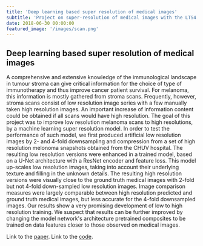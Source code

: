 ```yaml
---
title: 'Deep learning based super resolution of medical images'
subtitle: 'Project on super-resolution of medical images with the LTS4 and the CHUV at the Swiss Institute of Technology Lausanne.'
date: 2018-06-30 00:00:00
featured_image: '/images/scan.png'
---
```


## Deep learning based super resolution of medical images

A comprehensive and extensive knowledge of the immunological landscape in tumour stroma can give critical information for the choice of type of immunotherapy and thus improve cancer patient survival. For melanoma, this information is mostly gathered from stroma scans. Frequently, however, stroma scans consist of low resolution image series with a few manually taken high resolution images. An important increase of information content could be obtained if all scans would have high resolution. The goal of this project was to improve low resolution melanoma scans to high resolutions, by a machine learning super resolution model. In order to test the performance of such model, we first produced artificial low resolution images by 2- and 4-fold downsampling and compression from a set of high resolution melonoma snapshots obtained from the CHUV hospital. The resulting low resolution versions were enhanced in a trained model, based on a U-Net architecture with a ResNet encoder and feature loss. This model up-scales low resolution images, taking into account their underlying texture and filling in the unknown details. The resulting high resolution versions were visually close to the ground truth medical images with 2-fold but not 4-fold down-sampled low resolution images. Image comparison measures were largely comparable between high resolution predicted and ground truth medical images, but less accurate for the 4-fold downsampled images. Our results show a very promising development of low to high resolution training. We suspect that results can be further improved by changing the model network's architecture pretrained composites to be trained on data features closer to those observed on medical images.

Link to the [paper](https://github.com/marvande/deep_learning_image_super_resolution/blob/master/final_report.pdf).
Link to the [code](https://github.com/marvande/deep_learning_image_super_resolution).